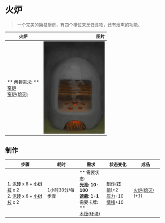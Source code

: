 # 火炉  
> 一个完美的简易厨房，有四个槽位来烹饪食物，还有烟熏的功能。  
  
  火炉  |   图片   
 ----  |  ----:   
 ** 解锁需求: **<br>[窑炉](Kiln.md)<br>[窑炉(熄灭)](KilnExtinguished.md)  |  <img decoding="async" src="Sprite/StoveOn.png" href="a.md" style="max-width:300px;max-height:300px;">   
  
## 制作  
步骤  |  耗时  |  需求  |  状态变化  |  成品  
----  |  ----  |  ----  |  ----  |  ----  
1. [泥砖](MudBrick.md) x 8 + [小树枝](Sticks.md) x 2<br>2. [泥砖](MudBrick.md) x 6 + [小树枝](Sticks.md) x 2  |  1小时30分/每步骤  |  ** 需要状态: **<br>[光亮](Light.md): 10-100<br>[遮蔽](Sheltered.md): 1-1<br>** 需要卡牌: **<br>~~[木筏(环境)](Env_Raft.md)~~  |  [制作(技能)](Skill_Crafting.md)+2<br>[压力](Stress.md)-10<br>[情绪](Morale.md)+10  |  [火炉(熄灭)](StoveExtinguished.md)(+1)  
